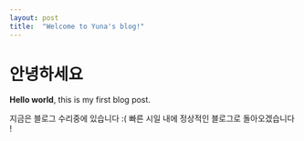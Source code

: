 ```yaml
---
layout: post
title:  "Welcome to Yuna's blog!"
---
```


# 안녕하세요

**Hello world**, this is my first blog post.

지금은 블로그 수리중에 있습니다 :(
빠른 시일 내에 정상적인 블로그로 돌아오겠습니다 !
